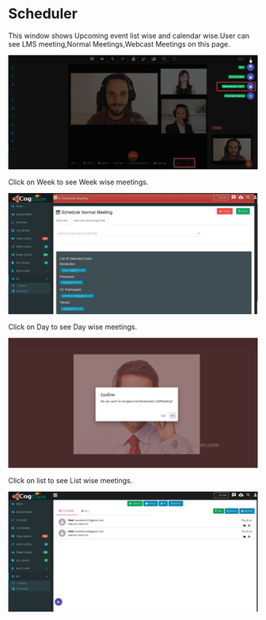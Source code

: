 # Scheduler

This window shows Upcoming event list wise and calendar wise.User can see LMS meeting,Normal Meetings,Webcast Meetings on this page.

![](../../.gitbook/assets/image%20%28169%29.png)

Click on Week to see Week wise meetings.

![](../../.gitbook/assets/image%20%2862%29.png)

Click on Day to see Day wise meetings.

![](../../.gitbook/assets/image%20%28130%29.png)

Click on list to see List wise meetings.

![](../../.gitbook/assets/image%20%28136%29.png)


